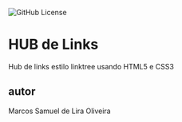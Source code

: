 ![GitHub License](https://img.shields.io/github/license/marcosamuelira/hub-links)


# HUB de Links 
Hub de links estilo linktree usando HTML5 e CSS3

## autor
Marcos Samuel de Lira Oliveira
